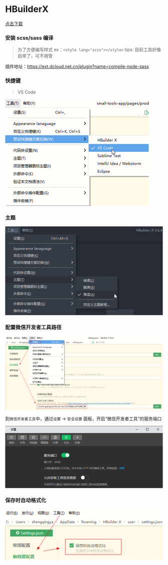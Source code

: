 # HBuilderX

[点击下载](https://www.dcloud.io/)

### 安装 scss/sass 编译

> 为了方便编写样式 ex：`<style lang="scss"></style>`
> tips: 目前工具好像自带了，可不用管

插件地址：https://ext.dcloud.net.cn/plugin?name=compile-node-sass

### 快捷键

> VS Code

![](images/HBuilderX-keymap.png)

### 主题

![](images/HBuilderX-theme.png)

### 配置微信开发者工具路径

![](images/HBuilderX-微信开发者工具-01.png)

到`微信开发者工具`中，通过`设置` -> `安全设置` 面板，开启“微信开发者工具”的服务端口

![](images/HBuilderX-微信开发者工具-02.png)

### 保存时自动格式化

![](images/HBuilderX-save-auto-format.png)


